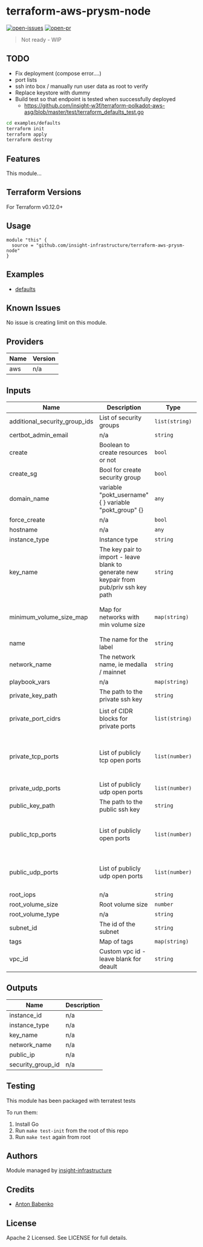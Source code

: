 # terraform-aws-prysm-node

[![open-issues](https://img.shields.io/github/issues-raw/insight-infrastructure/terraform-aws-prysm-node?style=for-the-badge)](https://github.com/insight-infrastructure/terraform-aws-prysm-node/issues)
[![open-pr](https://img.shields.io/github/issues-pr-raw/insight-infrastructure/terraform-aws-prysm-node?style=for-the-badge)](https://github.com/insight-infrastructure/terraform-aws-prysm-node/pulls)

> Not ready - WIP

## TODO

- Fix deployment (compose error....)
- port lists 
- ssh into box / manually run user data as root to verify 
- Replace keystore with dummy 
- Build test so that endpoint is tested when successfully deployed 
    - https://github.com/insight-w3f/terraform-polkadot-aws-asg/blob/master/test/terraform_defaults_test.go
   
```bash
cd examples/defaults
terraform init 
terraform apply
terraform destroy  
```

## Features

This module...

## Terraform Versions

For Terraform v0.12.0+

## Usage

```hcl
module "this" {
  source = "github.com/insight-infrastructure/terraform-aws-prysm-node"
}
```
## Examples

- [defaults](https://github.com/insight-infrastructure/terraform-aws-prysm-node/tree/master/examples/defaults)

## Known  Issues
No issue is creating limit on this module.

<!-- BEGINNING OF PRE-COMMIT-TERRAFORM DOCS HOOK -->
## Providers

| Name | Version |
|------|---------|
| aws | n/a |

## Inputs

| Name | Description | Type | Default | Required |
|------|-------------|------|---------|:-----:|
| additional\_security\_group\_ids | List of security groups | `list(string)` | `[]` | no |
| certbot\_admin\_email | n/a | `string` | `""` | no |
| create | Boolean to create resources or not | `bool` | `true` | no |
| create\_sg | Bool for create security group | `bool` | `true` | no |
| domain\_name | variable "pokt\_username" {  } variable "pokt\_group" {} | `any` | n/a | yes |
| force\_create | n/a | `bool` | `true` | no |
| hostname | n/a | `any` | n/a | yes |
| instance\_type | Instance type | `string` | `"t3.small"` | no |
| key\_name | The key pair to import - leave blank to generate new keypair from pub/priv ssh key path | `string` | `""` | no |
| minimum\_volume\_size\_map | Map for networks with min volume size | `map(string)` | <pre>{<br>  "mainnet": 10,<br>  "testnet": 10<br>}</pre> | no |
| name | The name for the label | `string` | `"prep"` | no |
| network\_name | The network name, ie medalla / mainnet | `string` | n/a | yes |
| playbook\_vars | n/a | `map(string)` | `{}` | no |
| private\_key\_path | The path to the private ssh key | `string` | n/a | yes |
| private\_port\_cidrs | List of CIDR blocks for private ports | `list(string)` | <pre>[<br>  "172.31.0.0/16"<br>]</pre> | no |
| private\_tcp\_ports | List of publicly tcp open ports | `list(number)` | <pre>[<br>  9100,<br>  9113,<br>  9115,<br>  8080<br>]</pre> | no |
| private\_udp\_ports | List of publicly udp open ports | `list(number)` | `[]` | no |
| public\_key\_path | The path to the public ssh key | `string` | n/a | yes |
| public\_tcp\_ports | List of publicly open ports | `list(number)` | <pre>[<br>  22,<br>  7100,<br>  9000<br>]</pre> | no |
| public\_udp\_ports | List of publicly udp open ports | `list(number)` | <pre>[<br>  7100,<br>  9000<br>]</pre> | no |
| root\_iops | n/a | `string` | n/a | yes |
| root\_volume\_size | Root volume size | `number` | `8` | no |
| root\_volume\_type | n/a | `string` | `"gp2"` | no |
| subnet\_id | The id of the subnet | `string` | `""` | no |
| tags | Map of tags | `map(string)` | `{}` | no |
| vpc\_id | Custom vpc id - leave blank for deault | `string` | `""` | no |

## Outputs

| Name | Description |
|------|-------------|
| instance\_id | n/a |
| instance\_type | n/a |
| key\_name | n/a |
| network\_name | n/a |
| public\_ip | n/a |
| security\_group\_id | n/a |

<!-- END OF PRE-COMMIT-TERRAFORM DOCS HOOK -->

## Testing
This module has been packaged with terratest tests

To run them:

1. Install Go
2. Run `make test-init` from the root of this repo
3. Run `make test` again from root

## Authors

Module managed by [insight-infrastructure](https://github.com/insight-infrastructure)

## Credits

- [Anton Babenko](https://github.com/antonbabenko)

## License

Apache 2 Licensed. See LICENSE for full details.